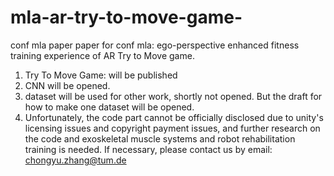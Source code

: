 # mla-ar-try-to-move-game-
conf mla paper
paper for conf mla: ego-perspective enhanced fitness training experience of AR Try to Move game.

1. Try To Move Game: will be published
2. CNN will be opened.
3. dataset will be used for other work, shortly not opened. But the draft for how to make one dataset will be opened.
4. Unfortunately, the code part cannot be officially disclosed due to unity's licensing issues and copyright payment issues, and further research on the code and exoskeletal muscle systems and robot rehabilitation training is needed. If necessary, please contact us by email: chongyu.zhang@tum.de
